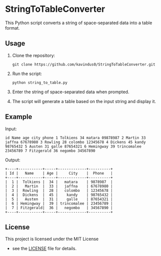# StringToTableConverter

This Python script converts a string of space-separated data into a table format.

## Usage

1. Clone the repository:
   ```
   git clone https://github.com/kavindus0/StringToTableConverter.git
   ```

2. Run the script:
   ```
   python string_to_table.py
   ```

3. Enter the string of space-separated data when prompted.

4. The script will generate a table based on the input string and display it.

## Example

Input:
```
id Name age city phone 1 Tolkiens 34 matara 09878987 2 Martin 33 jaffna 67678980 3 Rowling 28 colombo 12345678 4 Dickens 45 kandy 98765432 5 Austen 31 galle 87654321 6 Hemingway 39 trincomalee 23456789 7 Fitzgerald 36 negombo 34567890
```

Output:
```
+----+-----------+-----+-------------+----------+
| Id |   Name    | Age |     City    |  Phone   |
+----+-----------+-----+-------------+----------+
|  1 |  Tolkiens |  34 |   matara    | 9878987  |
|  2 |   Martin  |  33 |   jaffna    | 67678980 |
|  3 |  Rowling  |  28 |   colombo   | 12345678 |
|  4 |  Dickens  |  45 |    kandy    | 98765432 |
|  5 |   Austen  |  31 |    galle    | 87654321 |
|  6 | Hemingway |  39 | trincomalee | 23456789 |
|  7 | Fitzgerald|  36 |   negombo   | 34567890 |
+----+-----------+-----+-------------+----------+
```

## License

This project is licensed under the MIT License

 - see the [LICENSE](LICENSE) file for details.

